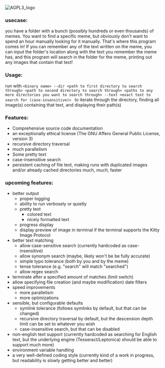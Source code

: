 ![AGPL3_logo](https://www.gnu.org/graphics/agplv3-with-text-162x68.png)

### usecase:
you have a folder with a bunch (possibly hundreds or even thousands) of memes. You want to find a specific meme, but obviously don't want to spend an hour manually looking for it manually. That's where this program comes in! If you can remember any of the text written on the meme, you can input the folder's location along with the text you remember the meme has, and this program will search in the folder for the meme, printing out any images that contain that text!

### Usage:
run with `<binary name> --dir <path to first directory to search through> <path to second directory to search through> <paths to any more directories you want to search through> --text <exact text to search for (case-insensitive)> ` to iterate through the directory, finding all image(s) containing that text, and displaying their path(s)

### Features:
* Comprehensive source code documentation
* an exceptionally ethical license (The GNU Affero General Public License, version 3)
* recursive directory traversal
* much parallelism
* Some pretty text
* case-insensitive search
* persistent caching of file text, making runs with duplicated images and/or already cached directories much, *much*, faster

### upcoming features:
* better output
    * proper logging
    * ability to run verbosely or quietly
    * pretty text
        * colored text
        * nicely formatted text
    * progress display
    * display preview of image in terminal if the terminal supports the Kitty Image Protocol
* better text matching
    * allow case-sensitive search (currently hardcoded as case-insensitive)
    * allow synonym search (maybe, likely won't be be fully accurate)
    * simple typo tolerance (both by you and by the meme)
    * tense tolerance (e.g. "search" will match "searched")
    * allow regex search
* terminate after a specified amount of matches (limit switch)
* allow specifying file creation (and maybe modification) date filters
* speed improvements
    * more parallelism
    * more optimizations
* sensible, but configurable defaults
    * symlink tolerance (follows symlinks by default, but that can be changed)
    * recursive directory traversal by default, but the descension depth limit can be set to whatever you wish
    * case-insensitive search, but that can be disabled
* non-english text support (currently hardcoded as searching for English text, but the underlying engine (Tesseract/Leptonica) should be able to support much more)
* environment variable handling
* a very well-defined coding style (currently kind of a work in progress, but readability is slowly getting better and better)

